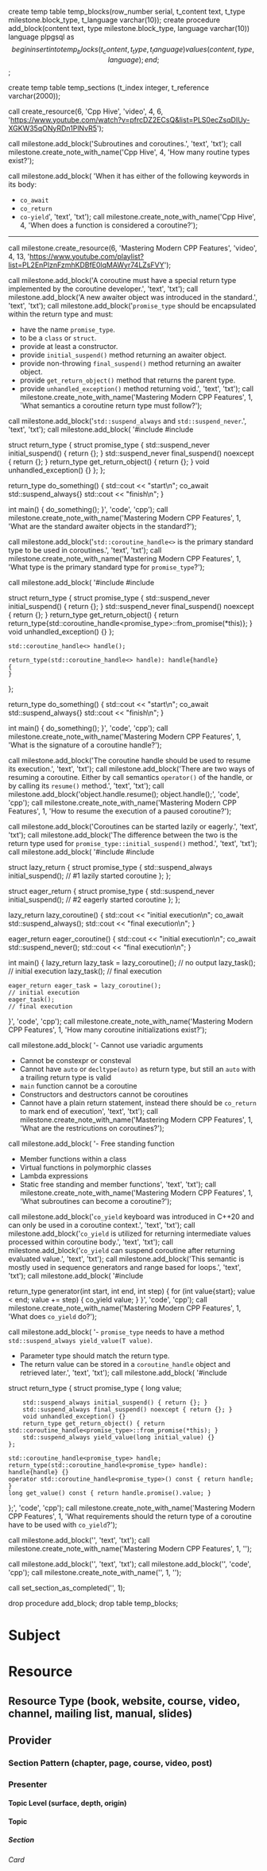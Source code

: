create temp table temp_blocks(row_number serial, t_content text, t_type milestone.block_type, t_language varchar(10));
create procedure add_block(content text, type milestone.block_type, language varchar(10)) language plpgsql as $$ begin insert into temp_blocks (t_content, t_type, t_language) values (content, type, language); end; $$;

create temp table temp_sections (t_index integer, t_reference varchar(2000));

call create_resource(6, 'Cpp Hive', 'video', 4, 6, 'https://www.youtube.com/watch?v=pfrcDZ2ECsQ&list=PLS0ecZsqDIUy-XGKW35qONyRDn1PlNvR5');

call milestone.add_block('Subroutines and coroutines.', 'text', 'txt');
call milestone.create_note_with_name('Cpp Hive', 4, 'How many routine types exist?');

call milestone.add_block(
'When it has either of the following keywords in its body:
- `co_await`
- `co_return`
- `co-yield`', 'text', 'txt');
call milestone.create_note_with_name('Cpp Hive', 4, 'When does a function is considered a coroutine?');

--------------------------------------------------------------------------------

call milestone.create_resource(6, 'Mastering Modern CPP Features', 'video', 4, 13, 'https://www.youtube.com/playlist?list=PL2EnPlznFzmhKDBfE0lqMAWyr74LZsFVY');

call milestone.add_block('A coroutine must have a special return type implemented by the coroutine developer.', 'text', 'txt');
call milestone.add_block('A new awaiter object was introduced in the standard.', 'text', 'txt');
call milestone.add_block('`promise_type` should be encapsulated within the return type and must:
- have the name `promise_type`.
- to be a `class` or `struct`.
- provide at least a constructor.
- provide `initial_suspend()` method returning an awaiter object.
- provide non-throwing `final_suspend()` method returning an awaiter object.
- provide `get_return_object()` method that returns the parent type.
- provide `unhandled_exception()` method returning void.', 'text', 'txt');
call milestone.create_note_with_name('Mastering Modern CPP Features', 1, 'What semantics a coroutine return type must follow?');

call milestone.add_block('`std::suspend_always` and `std::suspend_never`.', 'text', 'txt');
call milestone.add_block(
'#include <coroutine>
#include <iostream>

struct return_type
{
    struct promise_type
    {
        std::suspend_never initial_suspend() { return {}; }
        std::suspend_never final_suspend() noexcept { return {}; }
        return_type get_return_object() { return {}; }
        void unhandled_exception() {}
    };
};

return_type do_something()
{
    std::cout << "start\n";
    co_await std::suspend_always{}
    std::cout << "finish\n";
}

int main()
{
    do_something();
}', 'code', 'cpp');
call milestone.create_note_with_name('Mastering Modern CPP Features', 1, 'What are the standard awaiter objects in the standard?');

call milestone.add_block('`std::coroutine_handle<>` is the primary standard type to be used in coroutines.', 'text', 'txt');
call milestone.create_note_with_name('Mastering Modern CPP Features', 1, 'What type is the primary standard type for <code>promise_type</code>?');

call milestone.add_block(
'#include <coroutine>
#include <iostream>

struct return_type
{
    struct promise_type
    {
        std::suspend_never initial_suspend() { return {}; }
        std::suspend_never final_suspend() noexcept { return {}; }
        return_type get_return_object() { return return_type{std::coroutine_handle<promise_type>::from_promise(*this)}; }
        void unhandled_exception() {}
    };

    std::coroutine_handle<> handle();

    return_type(std::coroutine_handle<> handle): handle{handle}
    {
    }
};

return_type do_something()
{
    std::cout << "start\n";
    co_await std::suspend_always{}
    std::cout << "finish\n";
}

int main()
{
    do_something();
}', 'code', 'cpp');
call milestone.create_note_with_name('Mastering Modern CPP Features', 1, 'What is the signature of a coroutine handle?');

call milestone.add_block('The coroutine handle should be used to resume its execution.', 'text', 'txt');
call milestone.add_block('There are two ways of resuming a coroutine. Either by call semantics `operator()` of the handle, or by calling its `resume()` method.', 'text', 'txt');
call milestone.add_block('object.handle.resume();
object.handle();', 'code', 'cpp');
call milestone.create_note_with_name('Mastering Modern CPP Features', 1, 'How to resume the execution of a paused coroutine?');

call milestone.add_block('Coroutines can be started lazily or eagerly.', 'text', 'txt');
call milestone.add_block('The difference between the two is the return type used for `promise_type::initial_suspend()` method.', 'text', 'txt');
call milestone.add_block(
'#include <coroutine>
#include <iostream>

struct lazy_return
{
    struct promise_type
    {
        std::suspend_always initial_suspend();  // #1 lazily started coroutine
    };
};

struct eager_return
{
    struct promise_type
    {
        std::suspend_never initial_suspend(); // #2 eagerly started coroutine
    };
};

lazy_return lazy_coroutine()
{
    std::cout << "initial execution\n";
    co_await std::suspend_always();
    std::cout << "final execution\n";
}

eager_return eager_coroutine()
{
    std::cout << "initial execution\n";
    co_await std::suspend_never();
    std::cout << "final execution\n";
}

int main()
{
    lazy_return lazy_task = lazy_coroutine();
    // no output
    lazy_task();
    // initial execution
    lazy_task();
    // final execution

    eager_return eager_task = lazy_coroutine();
    // initial execution
    eager_task();
    // final execution
}', 'code', 'cpp');
call milestone.create_note_with_name('Mastering Modern CPP Features', 1, 'How many coroutine initializations exist?');

call milestone.add_block(
'- Cannot use variadic arguments
- Cannot be constexpr or consteval
- Cannot have `auto` or `decltype(auto)` as return type, but still an `auto` with a trailing return type is valid
- `main` function cannot be a coroutine
- Constructors and destructors cannot be coroutines
- Cannot have a plain return statement, instead there should be `co_return` to mark end of execution', 'text', 'txt');
call milestone.create_note_with_name('Mastering Modern CPP Features', 1, 'What are the restricutions on coroutines?');

call milestone.add_block(
'- Free standing function
- Member functions within a class
- Virtual functions in polymorphic classes
- Lambda expressions
- Static free standing and member functions', 'text', 'txt');
call milestone.create_note_with_name('Mastering Modern CPP Features', 1, 'What subroutines can become a coroutine?');

call milestone.add_block('`co_yield` keyboard was introduced in C++20 and can only be used in a coroutine context.', 'text', 'txt');
call milestone.add_block('`co_yield` is utilized for returning intermediate values processed within coroutine body.', 'text', 'txt');
call milestone.add_block('`co_yield` can suspend coroutine after returning evaluated value.', 'text', 'txt');
call milestone.add_block('This semantic is mostly used in sequence generators and range based for loops.', 'text', 'txt');
call milestone.add_block(
'#include <coroutine>

return_type generator(int start, int end, int step)
{
    for (int value{start}; value < end; value += step)
    {
        co_yield value;
    }
}', 'code', 'cpp');
call milestone.create_note_with_name('Mastering Modern CPP Features', 1, 'What does <code>co_yield</code> do?');

call milestone.add_block(
'- `promise_type` needs to have a method `std::suspend_always yield_value(T value)`.
- Parameter type should match the return type.
- The return value can be stored in a `coroutine_handle` object and retrieved later.', 'text', 'txt');
call milestone.add_block(
'#include <coroutine>

struct return_type
{
    struct promise_type
    {
        long value;

        std::suspend_always initial_suspend() { return {}; }
        std::suspend_always final_suspend() noexcept { return {}; }
        void unhandled_exception() {}
        return_type get_return_object() { return std::coroutine_handle<promise_type>::from_promise(*this); }
        std::suspend_always yield_value(long initial_value) {}
    };

    std::coroutine_handle<promise_type> handle;
    return_type(std::coroutine_handle<promise_type> handle): handle{handle} {}
    operator std::coroutine_handle<promise_type>() const { return handle; }
    long get_value() const { return handle.promise().value; }
};', 'code', 'cpp');
call milestone.create_note_with_name('Mastering Modern CPP Features', 1, 'What requirements should the return type of a coroutine have to be used with <code>co_yield</code>?');

call milestone.add_block('', 'text', 'txt');
call milestone.create_note_with_name('Mastering Modern CPP Features', 1, '');

call milestone.add_block('', 'text', 'txt');
call milestone.add_block('', 'code', 'cpp');
call milestone.create_note_with_name('', 1, '');

call set_section_as_completed('', 1);

drop procedure add_block;
drop table temp_blocks;
# Subject
# Resource
## Resource Type (book, website, course, video, channel, mailing list, manual, slides)
## Provider
### Section Pattern (chapter, page, course, video, post)
### Presenter

#### Topic Level (surface, depth, origin)
#### Topic

##### Section

###### Card

